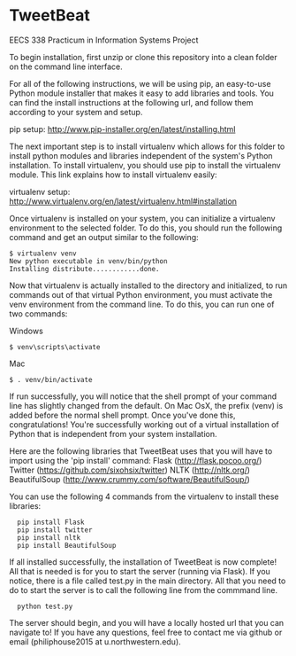 TweetBeat
=========

EECS 338 Practicum in Information Systems Project


To begin installation, first unzip or clone this repository into a clean folder on the command line interface. 

For all of the following instructions, we will be using pip, an easy-to-use Python module installer that makes it easy
to add libraries and tools. You can find the install instructions at the following url, and follow them according to your
system and setup.

pip setup:
http://www.pip-installer.org/en/latest/installing.html

The next important step is to install virtualenv which allows for this folder to install python modules and
libraries independent of the system's Python installation. To install virtualenv, you should use pip to install the 
virtualenv module. This link explains how to install virtualenv easily:

virtualenv setup:
http://www.virtualenv.org/en/latest/virtualenv.html#installation

Once virtualenv is installed on your system, you can initialize a virtualenv environment to the selected folder. To do this, you should run the following command and get an output similar to the following:

  ```
  $ virtualenv venv
  New python executable in venv/bin/python
  Installing distribute............done.
  ```

Now that virtualenv is actually installed to the directory and initialized, to run commands out of that virtual Python environment, you must activate the venv environment from the command line. To do this, you can run one of two commands:

Windows 
```
$ venv\scripts\activate
```
Mac
```
$ . venv/bin/activate
```

If run successfully, you will notice that the shell prompt of your command line has slightly changed from the default. On Mac OsX, the prefix (venv) is added before the normal shell prompt. Once you've done this, congratulations! You're successfully working out of a virtual installation of Python that is independent from your system installation.

Here are the following libraries that TweetBeat uses that you will have to import using the 'pip install' command:
Flask (http://flask.pocoo.org/)
Twitter (https://github.com/sixohsix/twitter)
NLTK (http://nltk.org/)
BeautifulSoup (http://www.crummy.com/software/BeautifulSoup/)

You can use the following 4 commands from the virtualenv to install these libraries:
```
  pip install Flask
  pip install twitter
  pip install nltk
  pip install BeautifulSoup
```

If all installed successfully, the installation of TweetBeat is now complete! All that is needed is for you to start the server (running via Flask). If you notice, there is a file called test.py in the main directory. All that you need to do to start the server is to call the following line from the commmand line.

```
  python test.py
```

The server should begin, and you will have a locally hosted url that you can navigate to! If you have any questions, feel free to contact me via github or email (philiphouse2015 at u.northwestern.edu).


